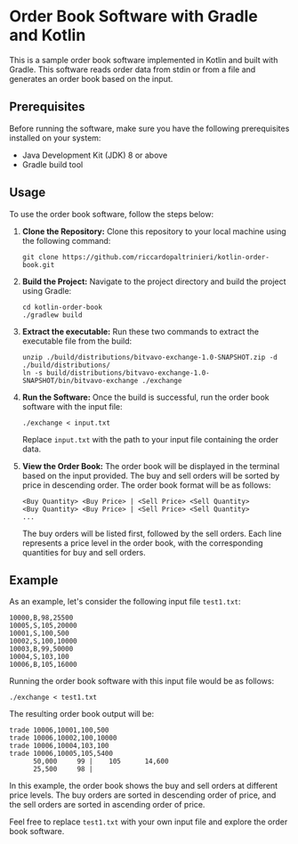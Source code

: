 # Order Book Software with Gradle and Kotlin

This is a sample order book software implemented in Kotlin and built with Gradle. This software reads order data from
stdin or from a file and generates an order book based on the input.

## Prerequisites

Before running the software, make sure you have the following prerequisites installed on your system:

- Java Development Kit (JDK) 8 or above
- Gradle build tool

## Usage

To use the order book software, follow the steps below:

1. **Clone the Repository:** Clone this repository to your local machine using the following command:

   ```shell
   git clone https://github.com/riccardopaltrinieri/kotlin-order-book.git
   ```

2. **Build the Project:** Navigate to the project directory and build the project using Gradle:

   ```shell
   cd kotlin-order-book
   ./gradlew build
   ```
   
3. **Extract the executable:** Run these two commands to extract the executable file from the build:

   ```shell
   unzip ./build/distributions/bitvavo-exchange-1.0-SNAPSHOT.zip -d ./build/distributions/
   ln -s build/distributions/bitvavo-exchange-1.0-SNAPSHOT/bin/bitvavo-exchange ./exchange
   ```

3. **Run the Software:** Once the build is successful, run the order book software with the input file:

   ```shell
   ./exchange < input.txt
   ```

   Replace `input.txt` with the path to your input file containing the order data.


4. **View the Order Book:** The order book will be displayed in the terminal based on the input provided. The buy and sell orders will be sorted by price in descending order. The order book format will be as follows:

   ```
   <Buy Quantity> <Buy Price> | <Sell Price> <Sell Quantity>
   <Buy Quantity> <Buy Price> | <Sell Price> <Sell Quantity>
   ...
   ```

   The buy orders will be listed first, followed by the sell orders. Each line represents a price level in the order book, with the corresponding quantities for buy and sell orders.

## Example

As an example, let's consider the following input file `test1.txt`:

```
10000,B,98,25500
10005,S,105,20000
10001,S,100,500
10002,S,100,10000
10003,B,99,50000
10004,S,103,100
10006,B,105,16000
```

Running the order book software with this input file would be as follows:

```shell
./exchange < test1.txt
```

The resulting order book output will be:

```
trade 10006,10001,100,500
trade 10006,10002,100,10000
trade 10006,10004,103,100
trade 10006,10005,105,5400
      50,000     99 |    105      14,600
      25,500     98 |
```

In this example, the order book shows the buy and sell orders at different price levels. The buy orders are sorted in descending order of price, and the sell orders are sorted in ascending order of price.

Feel free to replace `test1.txt` with your own input file and explore the order book software.